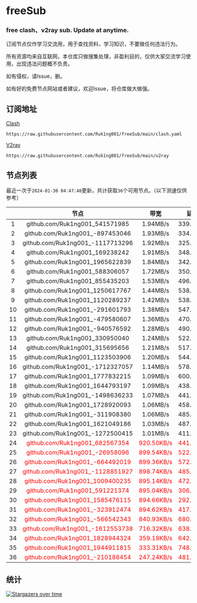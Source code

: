 # freeSub
### free clash、v2ray sub. Update at anytime.

订阅节点仅作学习交流用，用于查找资料，学习知识，不要做任何违法行为。

所有资源均来自互联网，本仓库只做搜集处理，非盈利目的，仅供大家交流学习使用，出现违法问题概不负责。

如有侵权，请Issue，删。

如有好的免费节点网站或者建议，欢迎Issue，将仓库做大做强。

## 订阅地址
[Clash](https://raw.githubusercontent.com/Ruk1ng001/freeSub/main/clash.yaml)
```
https://raw.githubusercontent.com/Ruk1ng001/freeSub/main/clash.yaml
```
[V2ray](https://raw.githubusercontent.com/Ruk1ng001/freeSub/main/v2ray)
```
https://raw.githubusercontent.com/Ruk1ng001/freeSub/main/v2ray
```

## 节点列表

最近一次于`2024-01-30 04:47:48`更新，共计获取`36`个可用节点。（以下测速仅供参考）

|  | 节点 | 带宽 | 延迟 |
|:-:|:--:|:--:|:--:|
 | 1 | github.com/Ruk1ng001_541571985 | 1.94MB/s | 339.00ms |
 | 2 | github.com/Ruk1ng001_-897453046 | 1.93MB/s | 334.00ms |
 | 3 | github.com/Ruk1ng001_-1117713296 | 1.92MB/s | 325.00ms |
 | 4 | github.com/Ruk1ng001_169238242 | 1.91MB/s | 348.00ms |
 | 5 | github.com/Ruk1ng001_1965622839 | 1.84MB/s | 342.00ms |
 | 6 | github.com/Ruk1ng001_588306057 | 1.72MB/s | 350.00ms |
 | 7 | github.com/Ruk1ng001_855435203 | 1.53MB/s | 496.00ms |
 | 8 | github.com/Ruk1ng001_1250617767 | 1.44MB/s | 538.00ms |
 | 9 | github.com/Ruk1ng001_1120289237 | 1.42MB/s | 538.00ms |
 | 10 | github.com/Ruk1ng001_-291601793 | 1.38MB/s | 547.00ms |
 | 11 | github.com/Ruk1ng001_-479580607 | 1.36MB/s | 470.00ms |
 | 12 | github.com/Ruk1ng001_-940576592 | 1.28MB/s | 490.00ms |
 | 13 | github.com/Ruk1ng001_330950040 | 1.24MB/s | 522.00ms |
 | 14 | github.com/Ruk1ng001_315695656 | 1.21MB/s | 517.00ms |
 | 15 | github.com/Ruk1ng001_1123503906 | 1.20MB/s | 544.00ms |
 | 16 | github.com/Ruk1ng001_-1712327057 | 1.14MB/s | 578.00ms |
 | 17 | github.com/Ruk1ng001_1777832215 | 1.09MB/s | 600.00ms |
 | 18 | github.com/Ruk1ng001_1644793197 | 1.09MB/s | 438.00ms |
 | 19 | github.com/Ruk1ng001_-1498636233 | 1.07MB/s | 441.00ms |
 | 20 | github.com/Ruk1ng001_1728920093 | 1.06MB/s | 458.00ms |
 | 21 | github.com/Ruk1ng001_-311908380 | 1.06MB/s | 485.00ms |
 | 22 | github.com/Ruk1ng001_1621049186 | 1.03MB/s | 487.00ms |
 | 23 | github.com/Ruk1ng001_-1272500415 | 1.01MB/s | 411.00ms |
 | 24 | <font color=red>github.com/Ruk1ng001_682567354</font> | <font color=red>920.50KB/s</font> | <font color=red>441.00ms</font> |
 | 25 | <font color=red>github.com/Ruk1ng001_-26958096</font> | <font color=red>899.54KB/s</font> | <font color=red>522.00ms</font> |
 | 26 | <font color=red>github.com/Ruk1ng001_-664492019</font> | <font color=red>899.36KB/s</font> | <font color=red>572.00ms</font> |
 | 27 | <font color=red>github.com/Ruk1ng001_-1128851927</font> | <font color=red>898.74KB/s</font> | <font color=red>485.00ms</font> |
 | 28 | <font color=red>github.com/Ruk1ng001_1009400235</font> | <font color=red>895.14KB/s</font> | <font color=red>472.00ms</font> |
 | 29 | <font color=red>github.com/Ruk1ng001_591221374</font> | <font color=red>895.04KB/s</font> | <font color=red>306.00ms</font> |
 | 30 | <font color=red>github.com/Ruk1ng001_1585476115</font> | <font color=red>894.66KB/s</font> | <font color=red>292.00ms</font> |
 | 31 | <font color=red>github.com/Ruk1ng001_-323912474</font> | <font color=red>894.62KB/s</font> | <font color=red>417.00ms</font> |
 | 32 | <font color=red>github.com/Ruk1ng001_-566542343</font> | <font color=red>840.93KB/s</font> | <font color=red>680.00ms</font> |
 | 33 | <font color=red>github.com/Ruk1ng001_-1612553738</font> | <font color=red>716.32KB/s</font> | <font color=red>638.00ms</font> |
 | 34 | <font color=red>github.com/Ruk1ng001_1828944324</font> | <font color=red>359.19KB/s</font> | <font color=red>642.00ms</font> |
 | 35 | <font color=red>github.com/Ruk1ng001_1944911815</font> | <font color=red>333.31KB/s</font> | <font color=red>748.00ms</font> |
 | 36 | <font color=red>github.com/Ruk1ng001_-210188454</font> | <font color=red>247.24KB/s</font> | <font color=red>481.00ms</font> |


## 统计

[![Stargazers over time](https://starchart.cc/Ruk1ng001/freeSub.svg)](https://starchart.cc/Ruk1ng001/freeSub)